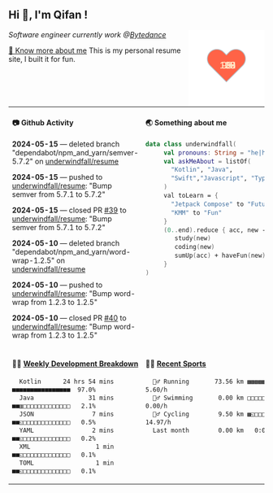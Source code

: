  <h2> Hi 👋, I'm Qifan ! </h2>
 <a href="https://github.com/underwindfall/iBeats"><img align="right" width="150px" src="https://raw.githubusercontent.com/underwindfall/iBeats/main/files/heart.svg"/></a>
 <p><em>Software engineer currently work @<a href="https://www.bytedance.com/en/">Bytedance</a></em></p>
 <p><a href="https://qifanyang.com/resume" target="_blank"> 🔭 Know more about me</a> This is my personal resume site, I built it for fun.</p>
 <table width="960px"><tr><td valign="top" width="50%">

  #### 📷 Github Activity
  <!-- githubActivity starts -->
**2024-05-15** — deleted branch "dependabot/npm_and_yarn/semver-5.7.2" on [underwindfall/resume](https://api.github.com/repos/underwindfall/resume)

**2024-05-15** — pushed to [underwindfall/resume](https://api.github.com/repos/underwindfall/resume): "Bump semver from 5.7.1 to 5.7.2"

**2024-05-15** — closed PR [#39](https://api.github.com/repos/underwindfall/resume/pulls/39) to [underwindfall/resume](https://api.github.com/repos/underwindfall/resume): "Bump semver from 5.7.1 to 5.7.2"

**2024-05-10** — deleted branch "dependabot/npm_and_yarn/word-wrap-1.2.5" on [underwindfall/resume](https://api.github.com/repos/underwindfall/resume)

**2024-05-10** — pushed to [underwindfall/resume](https://api.github.com/repos/underwindfall/resume): "Bump word-wrap from 1.2.3 to 1.2.5"

**2024-05-10** — closed PR [#40](https://api.github.com/repos/underwindfall/resume/pulls/40) to [underwindfall/resume](https://api.github.com/repos/underwindfall/resume): "Bump word-wrap from 1.2.3 to 1.2.5"
  <!-- githubActivity ends -->
  </td><td valign="top" width="50%">

  #### 🌏 Something about me
  <!-- profile starts -->
  ```kotlin
  data class underwindfall(
       val pronouns: String = "he|him",
       val askMeAbout = listOf(
         "Kotlin", "Java",
         "Swift","Javascript", "Typescript"
       )
       val toLearn = {
         "Jetpack Compose" to "Future",
         "KMM" to "Fun"
       }
       (0..end).reduce { acc, new ->
          study(new)
          coding(new)
          sumUp(acc) + haveFun(new)
       }
  )
  ```
  <!-- profile ends -->
  </td></tr><tr><td valign="top" width="50%">
  
  #### 🏊‍♂️ <a href="https://gist.github.com/underwindfall/377ee88ba1fabd1e93516e48ca9c61eb" target="_blank">Weekly Development Breakdown</a>
   <!-- codeTime starts -->
   ```text
     Kotlin      24 hrs 54 mins  ■■■■■■■■■■■■■■■■  97.0%
     Java               31 mins  ■■▥□□□□□□□□□□□□□   2.1%
     JSON                7 mins  ■■◱□□□□□□□□□□□□□   0.5%
     YAML                2 mins  ■■◱□□□□□□□□□□□□□   0.2%
     XML                  1 min  ■■◱□□□□□□□□□□□□□   0.1%
     TOML                 1 min  ■■◱□□□□□□□□□□□□□   0.1%
   ```
   <!-- codeTime starts -->
   </td>
   <td valign="top" width="50%">

   #### 🤾‍♂️ <a href="https://gist.github.com/underwindfall/76198d6f6918f9f94d022c8ad881f98b" target="_blank">Recent Sports</a>

   <!-- Sports starts -->
   ```text
     ‍🏃‍♂️ Running       73.56 km ▩▩▩▩▩▩▩▩▩▩▨□  5.60/h
     🏊‍♂️ Swimming       0.00 km □□□□□□□□□□□□  0.00/h
     🚴‍♂️ Cycling        9.50 km ▩◱□□□□□□□□□□ 14.97/h
     Last month        0.00 km   0:0h
   ```
   <!-- Sports ends -->
   </td></tr></table>